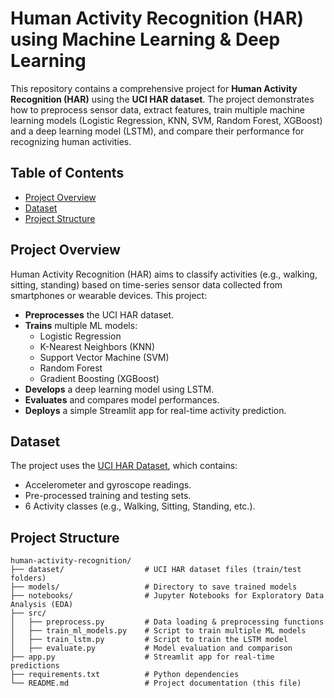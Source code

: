 # Human Activity Recognition (HAR) using Machine Learning & Deep Learning

This repository contains a comprehensive project for **Human Activity Recognition (HAR)** using the **UCI HAR dataset**. The project demonstrates how to preprocess sensor data, extract features, train multiple machine learning models (Logistic Regression, KNN, SVM, Random Forest, XGBoost) and a deep learning model (LSTM), and compare their performance for recognizing human activities.

## Table of Contents
- [Project Overview](#project-overview)
- [Dataset](#dataset)
- [Project Structure](#project-structure)

## Project Overview

Human Activity Recognition (HAR) aims to classify activities (e.g., walking, sitting, standing) based on time-series sensor data collected from smartphones or wearable devices. This project:
- **Preprocesses** the UCI HAR dataset.
- **Trains** multiple ML models:
  - Logistic Regression
  - K-Nearest Neighbors (KNN)
  - Support Vector Machine (SVM)
  - Random Forest
  - Gradient Boosting (XGBoost)
- **Develops** a deep learning model using LSTM.
- **Evaluates** and compares model performances.
- **Deploys** a simple Streamlit app for real-time activity prediction.

## Dataset

The project uses the [UCI HAR Dataset](https://archive.ics.uci.edu/ml/datasets/human+activity+recognition+using+smartphones), which contains:
- Accelerometer and gyroscope readings.
- Pre-processed training and testing sets.
- 6 Activity classes (e.g., Walking, Sitting, Standing, etc.).

## Project Structure

```plaintext
human-activity-recognition/
├── dataset/                  # UCI HAR dataset files (train/test folders)
├── models/                   # Directory to save trained models
├── notebooks/                # Jupyter Notebooks for Exploratory Data Analysis (EDA)
├── src/
│   ├── preprocess.py         # Data loading & preprocessing functions
│   ├── train_ml_models.py    # Script to train multiple ML models
│   ├── train_lstm.py         # Script to train the LSTM model
│   ├── evaluate.py           # Model evaluation and comparison
├── app.py                    # Streamlit app for real-time predictions
├── requirements.txt          # Python dependencies
└── README.md                 # Project documentation (this file)